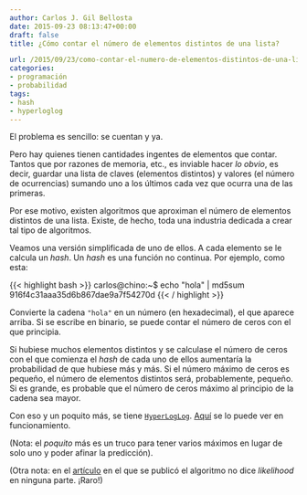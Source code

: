 ```yaml
---
author: Carlos J. Gil Bellosta
date: 2015-09-23 08:13:47+00:00
draft: false
title: ¿Cómo contar el número de elementos distintos de una lista?

url: /2015/09/23/como-contar-el-numero-de-elementos-distintos-de-una-lista/
categories:
- programación
- probabilidad
tags:
- hash
- hyperloglog
---
```


El problema es sencillo: se cuentan y ya.

Pero hay quienes tienen cantidades ingentes de elementos que contar. Tantos que por razones de memoria, etc., es inviable hacer _lo obvio_, es decir, guardar una lista de claves (elementos distintos) y valores (el número de ocurrencias) sumando uno a los últimos cada vez que ocurra una de las primeras.

Por ese motivo, existen algoritmos que aproximan el número de elementos distintos de una lista. Existe, de hecho, toda una industria dedicada a crear tal tipo de algoritmos.

Veamos una versión simplificada de uno de ellos. A cada elemento se le calcula un _hash_. Un _hash_ es una función no continua. Por ejemplo, como esta:

{{< highlight bash >}}
carlos@chino:~$ echo "hola" | md5sum
916f4c31aaa35d6b867dae9a7f54270d
{{< / highlight >}}

Convierte la cadena `"hola"` en un número (en hexadecimal), el que aparece arriba. Si se escribe en binario, se puede contar el número de ceros con el que principia.

Si hubiese muchos elementos distintos y se calculase el número de ceros con el que comienza el _hash_ de cada uno de ellos aumentaría la probabilidad de que hubiese más y más. Si el número máximo de ceros es pequeño, el número de elementos distintos será, probablemente, pequeño. Si es grande, es probable que el número de ceros máximo al principio de la cadena sea mayor.

Con eso y un poquito más, se tiene [`HyperLogLog`](http://antirez.com/news/75). [Aquí](http://content.research.neustar.biz/blog/hll.html) se lo puede ver en funcionamiento.

(Nota: el _poquito_ más es un truco para tener varios máximos en lugar de solo uno y poder afinar la predicción).

(Otra nota: en el [artículo](http://algo.inria.fr/flajolet/Publications/FlFuGaMe07.pdf) en el que se publicó el algoritmo no dice _likelihood_ en ninguna parte. ¡Raro!)









